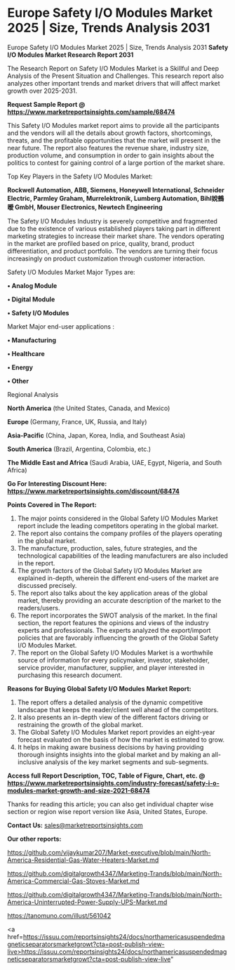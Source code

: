 # Europe Safety I/O Modules Market 2025 | Size, Trends Analysis 2031
 Europe Safety I/O Modules Market 2025 | Size, Trends Analysis 2031
<strong>Safety I/O Modules Market Research Report 2031</strong>

The Research Report on Safety I/O Modules Market is a Skillful and Deep Analysis of the Present Situation and Challenges. This research report also analyzes other important trends and market drivers that will affect market growth over 2025-2031.

<strong>Request Sample Report @ <a href=https://www.marketreportsinsights.com/sample/68474>https://www.marketreportsinsights.com/sample/68474</a></strong>

This Safety I/O Modules market report aims to provide all the participants and the vendors will all the details about growth factors, shortcomings, threats, and the profitable opportunities that the market will present in the near future. The report also features the revenue share, industry size, production volume, and consumption in order to gain insights about the politics to contest for gaining control of a large portion of the market share.

Top Key Players in the Safety I/O Modules Market:

<strong>Rockwell Automation, ABB, Siemens, Honeywell International, Schneider Electric, Parmley Graham, Murrelektronik, Lumberg Automation, Bihl娧鵺暧 GmbH, Mouser Electronics, Newtech Engineering</strong>

The Safety I/O Modules Industry is severely competitive and fragmented due to the existence of various established players taking part in different marketing strategies to increase their market share. The vendors operating in the market are profiled based on price, quality, brand, product differentiation, and product portfolio. The vendors are turning their focus increasingly on product customization through customer interaction.

Safety I/O Modules Market Major Types are:

<strong>• Analog Module

• Digital Module

• Safety I/O Modules</strong>

Market Major end-user applications :

<strong>• Manufacturing

• Healthcare

• Energy

• Other</strong>

Regional Analysis

</u><strong><b>North America</b></strong> (the United States, Canada, and Mexico)

<strong><b>Europe </b></strong>(Germany, France, UK, Russia, and Italy)

<strong><b>Asia-Pacific</b></strong> (China, Japan, Korea, India, and Southeast Asia)

<strong><b>South America</b></strong> (Brazil, Argentina, Colombia, etc.)

<strong><b>The Middle East and Africa</b></strong> (Saudi Arabia, UAE, Egypt, Nigeria, and South Africa)

<strong>Go For Interesting Discount Here: <a href=https://www.marketreportsinsights.com/discount/68474>https://www.marketreportsinsights.com/discount/68474</a></strong>

<strong>Points Covered in The Report:</strong>
<ol>
  <li>The major points considered in the Global Safety I/O Modules Market report include the leading competitors operating in the global market.</li>
  <li>The report also contains the company profiles of the players operating in the global market.</li>
  <li>The manufacture, production, sales, future strategies, and the technological capabilities of the leading manufacturers are also included in the report.</li>
  <li>The growth factors of the Global Safety I/O Modules Market are explained in-depth, wherein the different end-users of the market are discussed precisely.</li>
  <li>The report also talks about the key application areas of the global market, thereby providing an accurate description of the market to the readers/users.</li>
  <li>The report incorporates the SWOT analysis of the market. In the final section, the report features the opinions and views of the industry experts and professionals. The experts analyzed the export/import policies that are favorably influencing the growth of the Global Safety I/O Modules Market.</li>
  <li>The report on the Global Safety I/O Modules Market is a worthwhile source of information for every policymaker, investor, stakeholder, service provider, manufacturer, supplier, and player interested in purchasing this research document.</li>
</ol>
<strong>Reasons for Buying Global Safety I/O Modules Market Report:</strong>

<ol>
  <li>The report offers a detailed analysis of the dynamic competitive landscape that keeps the reader/client well ahead of the competitors.</li>
  <li>It also presents an in-depth view of the different factors driving or restraining the growth of the global market.</li>
  <li>The Global Safety I/O Modules Market report provides an eight-year forecast evaluated on the basis of how the market is estimated to grow.</li>
  <li>It helps in making aware business decisions by having providing thorough insights insights into the global market and by making an all-inclusive analysis of the key market segments and sub-segments.</li>
</ol>
<strong>Access full Report Description, TOC, Table of Figure, Chart, etc. @ <a href=https://www.marketreportsinsights.com/industry-forecast/safety-i-o-modules-market-growth-and-size-2021-68474>https://www.marketreportsinsights.com/industry-forecast/safety-i-o-modules-market-growth-and-size-2021-68474</a></strong>


Thanks for reading this article; you can also get individual chapter wise section or region wise report version like Asia, United States, Europe.

<strong>Contact Us:</strong>
sales@marketreportsinsights.com

<strong>Our other reports:</strong>

<a href=https://github.com/vijaykumar207/Market-executive/blob/main/North-America-Residential-Gas-Water-Heaters-Market.md>https://github.com/vijaykumar207/Market-executive/blob/main/North-America-Residential-Gas-Water-Heaters-Market.md</a>

<a href=https://github.com/digitalgrowth4347/Marketing-Trands/blob/main/North-America-Commercial-Gas-Stoves-Market.md>https://github.com/digitalgrowth4347/Marketing-Trands/blob/main/North-America-Commercial-Gas-Stoves-Market.md</a>

<a href=https://github.com/digitalgrowth4347/Marketing-Trands/blob/main/North-America-Uninterrupted-Power-Supply-UPS-Market.md>https://github.com/digitalgrowth4347/Marketing-Trands/blob/main/North-America-Uninterrupted-Power-Supply-UPS-Market.md</a>

<a href=https://tanomuno.com/illust/561042>https://tanomuno.com/illust/561042</a>

<a href=https://issuu.com/reportsinsights24/docs/northamericasuspendedmagneticseparatorsmarketgrowt?cta=post-publish-view-live>https://issuu.com/reportsinsights24/docs/northamericasuspendedmagneticseparatorsmarketgrowt?cta=post-publish-view-live</a>"
